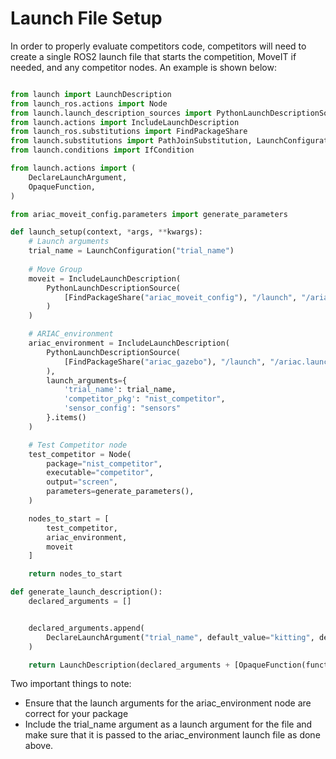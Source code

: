 # Launch File Setup

In order to properly evaluate competitors code, competitors will need to create a single ROS2 launch file that starts the competition, MoveIT if needed, and any competitor nodes. An example is shown below: 

``` python

from launch import LaunchDescription
from launch_ros.actions import Node
from launch.launch_description_sources import PythonLaunchDescriptionSource
from launch.actions import IncludeLaunchDescription
from launch_ros.substitutions import FindPackageShare
from launch.substitutions import PathJoinSubstitution, LaunchConfiguration
from launch.conditions import IfCondition

from launch.actions import (
    DeclareLaunchArgument,
    OpaqueFunction,
)

from ariac_moveit_config.parameters import generate_parameters

def launch_setup(context, *args, **kwargs):
    # Launch arguments
    trial_name = LaunchConfiguration("trial_name")
    
    # Move Group
    moveit = IncludeLaunchDescription(
        PythonLaunchDescriptionSource(
            [FindPackageShare("ariac_moveit_config"), "/launch", "/ariac_robots_moveit.launch.py"]
        )
    )

    # ARIAC_environment
    ariac_environment = IncludeLaunchDescription(
        PythonLaunchDescriptionSource(
            [FindPackageShare("ariac_gazebo"), "/launch", "/ariac.launch.py"]
        ),
        launch_arguments={
            'trial_name': trial_name,
            'competitor_pkg': "nist_competitor",
            'sensor_config': "sensors"
        }.items()
    )

    # Test Competitor node
    test_competitor = Node(
        package="nist_competitor",
        executable="competitor",
        output="screen",
        parameters=generate_parameters(),
    )

    nodes_to_start = [
        test_competitor,
        ariac_environment,
        moveit
    ]

    return nodes_to_start

def generate_launch_description():
    declared_arguments = []


    declared_arguments.append(
        DeclareLaunchArgument("trial_name", default_value="kitting", description="Name of ariac trial")
    )

    return LaunchDescription(declared_arguments + [OpaqueFunction(function=launch_setup)])

```

Two important things to note:

- Ensure that the launch arguments for the ariac_environment node are correct for your package
- Include the trial_name argument as a launch argument for the file and make sure that it is passed to the ariac_environment launch file as done above. 
